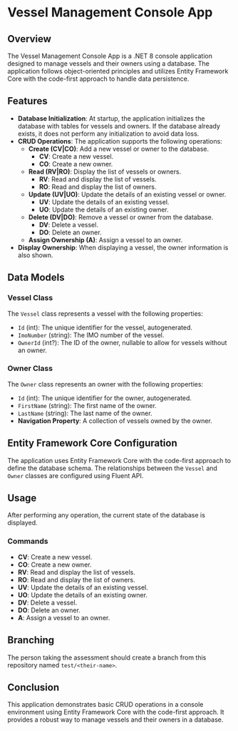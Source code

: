 # Vessel Management Console App

## Overview
The Vessel Management Console App is a .NET 8 console application designed to manage vessels and their owners using a database. The application follows object-oriented principles and utilizes Entity Framework Core with the code-first approach to handle data persistence.

## Features
- **Database Initialization**:  At startup, the application initializes the database with tables for vessels and owners. If the database already exists, it does not perform any initialization to avoid data loss.
- **CRUD Operations**: The application supports the following operations:
  - **Create (CV|CO)**: Add a new vessel or owner to the database.
    - **CV**: Create a new vessel.
    - **CO**: Create a new owner.
  - **Read (RV|RO)**: Display the list of vessels or owners.
    - **RV**: Read and display the list of vessels.
    - **RO**: Read and display the list of owners.
  - **Update (UV|UO)**: Update the details of an existing vessel or owner.
    - **UV**: Update the details of an existing vessel.
    - **UO**: Update the details of an existing owner.
  - **Delete (DV|DO)**: Remove a vessel or owner from the database.
    - **DV**: Delete a vessel.
    - **DO**: Delete an owner.
  - **Assign Ownership (A)**: Assign a vessel to an owner.
- **Display Ownership**: When displaying a vessel, the owner information is also shown.

## Data Models
### Vessel Class
The `Vessel` class represents a vessel with the following properties:
- `Id` (int): The unique identifier for the vessel, autogenerated.
- `ImoNumber` (string): The IMO number of the vessel.
- `OwnerId` (int?): The ID of the owner, nullable to allow for vessels without an owner.

### Owner Class
The `Owner` class represents an owner with the following properties:
- `Id` (int): The unique identifier for the owner, autogenerated.
- `FirstName` (string): The first name of the owner.
- `LastName` (string): The last name of the owner.
- **Navigation Property**: A collection of vessels owned by the owner.

## Entity Framework Core Configuration
The application uses Entity Framework Core with the code-first approach to define the database schema. The relationships between the `Vessel` and `Owner` classes are configured using Fluent API.

## Usage
After performing any operation, the current state of the database is displayed.

### Commands
- **CV**: Create a new vessel.
- **CO**: Create a new owner.
- **RV**: Read and display the list of vessels.
- **RO**: Read and display the list of owners.
- **UV**: Update the details of an existing vessel.
- **UO**: Update the details of an existing owner.
- **DV**: Delete a vessel.
- **DO**: Delete an owner.
- **A**: Assign a vessel to an owner.

## Branching
The person taking the assessment should create a branch from this repository named `test/<their-name>`.

## Conclusion
This application demonstrates basic CRUD operations in a console environment using Entity Framework Core with the code-first approach. It provides a robust way to manage vessels and their owners in a database.
